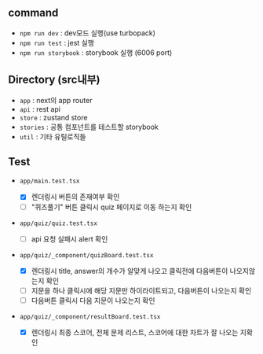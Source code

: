 ## command

- `npm run dev` : dev모드 실행(use turbopack)
- `npm run test` : jest 실행
- `npm run storybook` : storybook 실행 (6006 port)

## Directory (src내부)

- `app` : next의 app router
- `api` : rest api
- `store` : zustand store
- `stories` : 공통 컴포넌트를 테스트할 storybook
- `util` : 기타 유틸로직들

## Test

- `app/main.test.tsx`

  - [x] 렌더링시 버튼의 존재여부 확인
  - [ ] "퀴즈풀기" 버튼 클릭시 quiz 페이지로 이동 하는지 확인

- `app/quiz/quiz.test.tsx`

  - [ ] api 요청 실패시 alert 확인

- `app/quiz/_component/quizBoard.test.tsx`

  - [x] 렌더링시 title, answer의 개수가 알맞게 나오고 클릭전에 다음버튼이 나오지않는지 확인
  - [ ] 지문을 하나 클릭시에 해당 지문만 하이라이트되고, 다음버튼이 나오는지 확인
  - [ ] 다음버튼 클릭시 다음 지문이 나오는지 확인

- `app/quiz/_component/resultBoard.test.tsx`
  - [x] 렌더링시 최종 스코어, 전체 문제 리스트, 스코어에 대한 차트가 잘 나오는 지확인
